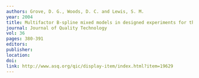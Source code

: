 ```yaml
---
authors: Grove, D. G., Woods, D. C. and Lewis, S. M. 
year: 2004 
title: Multifactor B-spline mixed models in designed experiments for the engine mapping problem 
journal: Journal of Quality Technology 
vol: 36 
pages: 380-391 
editors: 
publisher: 
location: 
doi: 
link: http://www.asq.org/qic/display-item/index.html?item=19629 
---
```

 
